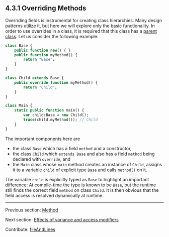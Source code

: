 ## 4.3.1 Overriding Methods

Overriding fields is instrumental for creating class hierarchies. Many design patterns utilize it, but here we will explore only the basic functionality. In order to use overrides in a class, it is required that this class has a [parent class](types-class-inheritance.md). Let us consider the following example:

```haxe
class Base {
	public function new() { }
	public function myMethod() {
		return "Base";
	}
}

class Child extends Base {
	public override function myMethod() {
		return "Child";
	}
}

class Main {
	static public function main() {
		var child:Base = new Child();
		trace(child.myMethod()); // Child
	}
}

```

The important components here are



* the class `Base` which has a field `method` and a constructor,
* the class `Child` which `extends Base` and also has a field `method` being declared with `override`, and
* the `Main` class whose `main` method creates an instance of `Child`, assigns it to a variable `child` of explicit type `Base` and calls `method()` on it.



The variable `child` is explicitly typed as `Base` to highlight an important difference: At compile-time the type is known to be `Base`, but the runtime still finds the correct field `method` on class `Child`. It is then obvious that the field access is resolved dynamically at runtime.

---

Previous section: [Method](class-field-method.md)

Next section: [Effects of variance and access modifiers](class-field-override-effects.md)

Contribute: [fileAndLines](https://github.com/HaxeFoundation/HaxeManual/blob/master/04-class-field.tex#L195-195)